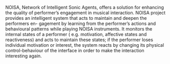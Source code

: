 

NOISA, Network of Intelligent Sonic Agents, offers a solution for enhancing the quality of performer’s engagement in musical interaction. NOISA project provides an intelligent system that acts to maintain and deepen the performers en- gagement by learning from the performer’s actions and behavioural patterns while playing NOISA instruments. It monitors the internal states of a performer ( e.g. motivation, affective states and reactiveness) and acts to maintain these states; if the performer loses individual motivation or interest, the system reacts by changing its physical control-behaviour of the interface in order to make the interaction interesting again. 

